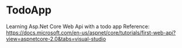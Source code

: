# TodoApp
Learning Asp.Net Core Web Api with a todo app
Reference: https://docs.microsoft.com/en-us/aspnet/core/tutorials/first-web-api?view=aspnetcore-2.0&tabs=visual-studio
